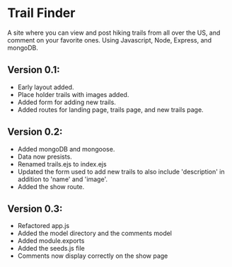# Trail Finder
A site where you can view and post hiking trails from all over the US, and comment on your favorite ones. Using Javascript, Node, Express, and mongoDB.

## Version 0.1:
 - Early layout added.
 - Place holder trails with images added.
 - Added form for adding new trails.
 - Added routes for landing page, trails page, and new trails page.

## Version 0.2:
 - Added mongoDB and mongoose.
 - Data now presists. 
 - Renamed trails.ejs to index.ejs
 - Updated the form used to add new trails to also include 'description' in addition to 'name' and 'image'.
 - Added the show route.

## Version 0.3:
 - Refactored app.js
 - Added the model directory and the comments model
 - Added module.exports
 - Added the seeds.js file
 - Comments now display correctly on the show page